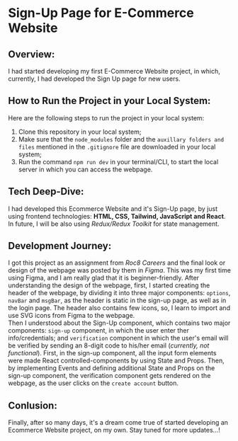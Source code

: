 # Sign-Up Page for E-Commerce Website

## Overview:
I had started developing my first E-Commerce Website project, in which, currently, I had developed the Sign Up page for new users.

## How to Run the Project in your Local System:
Here are the following steps to run the project in your local system:
1. Clone this repository in your local system;
2. Make sure that the `node_modules` folder and the `auxillary folders and files` mentioned in the `.gitignore` file are downloaded in your local system;
3. Run the command `npm run dev` in your terminal/CLI, to start the local server in which you can access the webpage.

## Tech Deep-Dive:
I had developed this Ecommerce Website and it's Sign-Up page, by just using frontend technologies: **HTML, CSS, Tailwind, JavaScript and React**. In future, I will be also using *Redux/Redux Toolkit* for state management.

## Development Journey:
I got this project as an assignment from *Roc8 Careers* and the final look or design of the webpage was posted by them in *Figma*. This was my first time using Figma, and I am really glad that it is beginner-friendly. After understanding the design of the webpage, first, I started creating the header of the webpage, by dividing it into three major components: `options`, `navBar` and `msgBar`, as the header is static in the sign-up page, as well as in the login page. The header also contains few icons, so, I learn to import and use SVG icons from Figma to the webpage.  
Then I understood about the Sign-Up component, which contains two major components: `sign-up` component, in which the user enter ther info/credentials; and `verification` component in which the user's email will be verified by sending an 8-digit code to his/her email (*currently, not functional*). First, in the sign-up component, all the input form elements were made React controlled-components by using State and Props. Then, by implementing Events and defining additional State and Props on the sign-up component, the verification component gets rendered on the webpage, as the user clicks on the `create account` button.

## Conlusion:
Finally, after so many days, it's a dream come true of started developing an Ecommerce Website project, on my own. Stay tuned for more updates...!